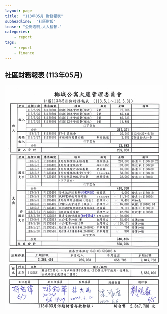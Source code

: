 ```yaml
---
layout: page
title:  "113年05月 財務報表"
subheadline:  "社區財報"
teaser: "公開透明,人人監督."
categories:
    - report
tags:
    - report
    - finance
---
```


## 社區財務報表 (113年05月)

![](https://github.com/coconutcity30050/community27/raw/gh-pages/assets/reports/113-05-%E8%B2%A1%E5%8B%99%E5%A0%B1%E8%A1%A8.jpg)


